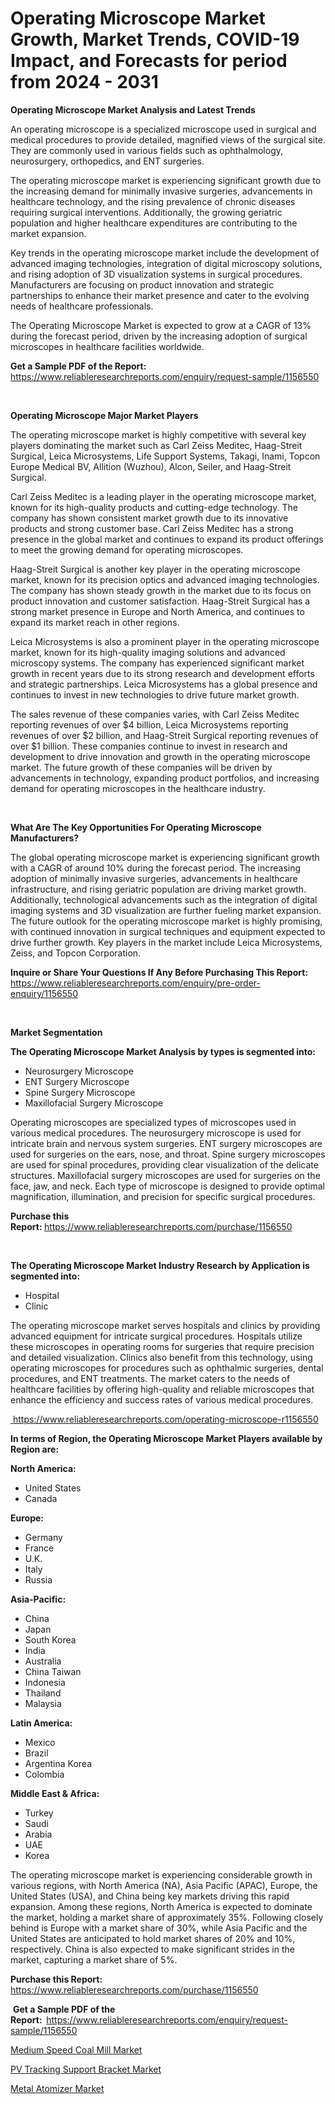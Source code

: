 <p><h1>Operating Microscope Market Growth, Market Trends, COVID-19 Impact, and Forecasts for period from 2024 - 2031</h1></p><p><strong>Operating Microscope Market Analysis and Latest Trends</strong></p>
<p><p>An operating microscope is a specialized microscope used in surgical and medical procedures to provide detailed, magnified views of the surgical site. They are commonly used in various fields such as ophthalmology, neurosurgery, orthopedics, and ENT surgeries.</p><p>The operating microscope market is experiencing significant growth due to the increasing demand for minimally invasive surgeries, advancements in healthcare technology, and the rising prevalence of chronic diseases requiring surgical interventions. Additionally, the growing geriatric population and higher healthcare expenditures are contributing to the market expansion.</p><p>Key trends in the operating microscope market include the development of advanced imaging technologies, integration of digital microscopy solutions, and rising adoption of 3D visualization systems in surgical procedures. Manufacturers are focusing on product innovation and strategic partnerships to enhance their market presence and cater to the evolving needs of healthcare professionals.</p><p>The Operating Microscope Market is expected to grow at a CAGR of 13% during the forecast period, driven by the increasing adoption of surgical microscopes in healthcare facilities worldwide.</p></p>
<p><strong>Get a Sample PDF of the Report:&nbsp;</strong> <a href="https://www.reliableresearchreports.com/enquiry/request-sample/1156550">https://www.reliableresearchreports.com/enquiry/request-sample/1156550</a></p>
<p>&nbsp;</p>
<p><strong>Operating Microscope Major Market Players</strong></p>
<p><p>The operating microscope market is highly competitive with several key players dominating the market such as Carl Zeiss Meditec, Haag-Streit Surgical, Leica Microsystems, Life Support Systems, Takagi, Inami, Topcon Europe Medical BV, Allition (Wuzhou), Alcon, Seiler, and Haag-Streit Surgical.</p><p>Carl Zeiss Meditec is a leading player in the operating microscope market, known for its high-quality products and cutting-edge technology. The company has shown consistent market growth due to its innovative products and strong customer base. Carl Zeiss Meditec has a strong presence in the global market and continues to expand its product offerings to meet the growing demand for operating microscopes.</p><p>Haag-Streit Surgical is another key player in the operating microscope market, known for its precision optics and advanced imaging technologies. The company has shown steady growth in the market due to its focus on product innovation and customer satisfaction. Haag-Streit Surgical has a strong market presence in Europe and North America, and continues to expand its market reach in other regions.</p><p>Leica Microsystems is also a prominent player in the operating microscope market, known for its high-quality imaging solutions and advanced microscopy systems. The company has experienced significant market growth in recent years due to its strong research and development efforts and strategic partnerships. Leica Microsystems has a global presence and continues to invest in new technologies to drive future market growth.</p><p>The sales revenue of these companies varies, with Carl Zeiss Meditec reporting revenues of over $4 billion, Leica Microsystems reporting revenues of over $2 billion, and Haag-Streit Surgical reporting revenues of over $1 billion. These companies continue to invest in research and development to drive innovation and growth in the operating microscope market. The future growth of these companies will be driven by advancements in technology, expanding product portfolios, and increasing demand for operating microscopes in the healthcare industry.</p></p>
<p>&nbsp;</p>
<p><strong>What Are The Key Opportunities For Operating Microscope Manufacturers?</strong></p>
<p><p>The global operating microscope market is experiencing significant growth with a CAGR of around 10% during the forecast period. The increasing adoption of minimally invasive surgeries, advancements in healthcare infrastructure, and rising geriatric population are driving market growth. Additionally, technological advancements such as the integration of digital imaging systems and 3D visualization are further fueling market expansion. The future outlook for the operating microscope market is highly promising, with continued innovation in surgical techniques and equipment expected to drive further growth. Key players in the market include Leica Microsystems, Zeiss, and Topcon Corporation.</p></p>
<p><strong>Inquire or Share Your Questions If Any Before Purchasing This Report:</strong> <a href="https://www.reliableresearchreports.com/enquiry/pre-order-enquiry/1156550">https://www.reliableresearchreports.com/enquiry/pre-order-enquiry/1156550</a></p>
<p>&nbsp;</p>
<p><strong>Market Segmentation</strong></p>
<p><strong>The Operating Microscope Market Analysis by types is segmented into:</strong></p>
<p><ul><li>Neurosurgery Microscope</li><li>ENT Surgery Microscope</li><li>Spine Surgery Microscope</li><li>Maxillofacial Surgery Microscope</li></ul></p>
<p><p>Operating microscopes are specialized types of microscopes used in various medical procedures. The neurosurgery microscope is used for intricate brain and nervous system surgeries. ENT surgery microscopes are used for surgeries on the ears, nose, and throat. Spine surgery microscopes are used for spinal procedures, providing clear visualization of the delicate structures. Maxillofacial surgery microscopes are used for surgeries on the face, jaw, and neck. Each type of microscope is designed to provide optimal magnification, illumination, and precision for specific surgical procedures.</p></p>
<p><strong>Purchase this Report:&nbsp;</strong><a href="https://www.reliableresearchreports.com/purchase/1156550">https://www.reliableresearchreports.com/purchase/1156550</a></p>
<p>&nbsp;</p>
<p><strong>The Operating Microscope Market Industry Research by Application is segmented into:</strong></p>
<p><ul><li>Hospital</li><li>Clinic</li></ul></p>
<p><p>The operating microscope market serves hospitals and clinics by providing advanced equipment for intricate surgical procedures. Hospitals utilize these microscopes in operating rooms for surgeries that require precision and detailed visualization. Clinics also benefit from this technology, using operating microscopes for procedures such as ophthalmic surgeries, dental procedures, and ENT treatments. The market caters to the needs of healthcare facilities by offering high-quality and reliable microscopes that enhance the efficiency and success rates of various medical procedures.</p></p>
<p><a href="https://www.reliableresearchreports.com/operating-microscope-r1156550">&nbsp;https://www.reliableresearchreports.com/operating-microscope-r1156550</a></p>
<p><strong>In terms of Region, the Operating Microscope Market Players available by Region are:</strong></p>
<p>
    <p> <strong> North America: </strong>
        <ul>
            <li>United States</li>
            <li>Canada</li>
        </ul>
        </p> 
    <p> <strong> Europe: </strong>
        <ul>
            <li>Germany</li>
            <li>France</li>
            <li>U.K.</li>
            <li>Italy</li>
            <li>Russia</li>
        </ul>
        </p> 
    <p> <strong> Asia-Pacific: </strong>
        <ul>
            <li>China</li>
            <li>Japan</li>
            <li>South Korea</li>
            <li>India</li>
            <li>Australia</li>
            <li>China Taiwan</li>
            <li>Indonesia</li>
            <li>Thailand</li>
            <li>Malaysia</li>
        </ul>
        </p> 
    <p> <strong> Latin America: </strong>
        <ul>
            <li>Mexico</li>
            <li>Brazil</li>
            <li>Argentina Korea</li>
            <li>Colombia</li>
        </ul>
        </p> 
    <p> <strong> Middle East & Africa: </strong>
        <ul>
            <li>Turkey</li>
            <li>Saudi</li>
            <li>Arabia</li>
            <li>UAE</li>
            <li>Korea</li>
        </ul>
    </p>
    </p>
<p><p>The operating microscope market is experiencing considerable growth in various regions, with North America (NA), Asia Pacific (APAC), Europe, the United States (USA), and China being key markets driving this rapid expansion. Among these regions, North America is expected to dominate the market, holding a market share of approximately 35%. Following closely behind is Europe with a market share of 30%, while Asia Pacific and the United States are anticipated to hold market shares of 20% and 10%, respectively. China is also expected to make significant strides in the market, capturing a market share of 5%.</p></p>
<p><strong>Purchase this Report: </strong><a href="https://www.reliableresearchreports.com/purchase/1156550">https://www.reliableresearchreports.com/purchase/1156550</a></p>
<p>&nbsp;<strong>Get a Sample PDF of the Report:&nbsp;&nbsp;</strong><a href="https://www.reliableresearchreports.com/enquiry/request-sample/1156550">https://www.reliableresearchreports.com/enquiry/request-sample/1156550</a></p>
<p><strong></strong></p>
<p><p><a href="https://github.com/brenzgnarento/Market-Research-Report-List-3/blob/main/medium-speed-coal-mill-market.md">Medium Speed Coal Mill Market</a></p><p><a href="https://github.com/jerrycopelandthomaswsqd8q/Market-Research-Report-List-3/blob/main/pv-tracking-support-bracket-market.md">PV Tracking Support Bracket Market</a></p><p><a href="https://github.com/yoshih12/Market-Research-Report-List-4/blob/main/metal-atomizer-market.md">Metal Atomizer Market</a></p></p>